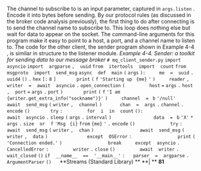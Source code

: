 The channel to subscribe to is an input parameter, captured in  `args.listen` . Encode it into bytes before sending. By our protocol rules (as discussed in the broker code analysis previously), the first thing to do after connecting is to send the channel name to subscribe to. This loop does nothing else but wait for data to appear on the socket. The command-line arguments for this program make it easy to point to a host, a port, and a channel name to listen to. The code for the other client, the sender program shown in  Example 4-4 , is similar in structure to the listener module. *Example 4-4. Sender: a toolkit for sending data to our message broker* `# mq_client_sender.py` `import` ` ` `asyncio` `import` ` ` `argparse` `,` ` ` `uuid` `from` ` ` `itertools` ` ` `import` ` ` `count` `from` ` ` `msgproto` ` ` `import` ` ` `send_msg` `async` ` ` `def` ` ` `main` `(` `args` `):` `    ` `me` ` ` `=` ` ` `uuid` `.` `uuid4` `()` `.` `hex` `[:` `8` `]` `  ` `    ` `print` `(` `f` `'Starting up ` `{me}` `'` `)` `    ` `reader` `,` ` ` `writer` ` ` `=` ` ` `await` ` ` `asyncio` `.` `open_connection` `(` `        ` `host` `=` `args` `.` `host` `,` ` ` `port` `=` `args` `.` `port` `)` `  ` `    ` `print` `(` `f` `'I am {writer.get_extra_info("sockname")}'` `)` `    ` `channel` ` ` `=` ` b` `'/null'` `  ` `    ` `await` ` ` `send_msg` `(` `writer` `,` ` ` `channel` `)` ` ` `    ` `chan` ` ` `=` ` ` `args` `.` `channel` `.` `encode` `()` `  ` `    ` `try` `:` `        ` `for` ` ` `i` ` ` `in` ` ` `count` `():` `  ` `            ` `await` ` ` `asyncio` `.` `sleep` `(` `args` `.` `interval` `)` `  ` `            ` `data` ` ` `=` ` b` `'X'` `*` `args` `.` `size` ` ` `or` ` ` `f` `'Msg ` `{i}` ` from ` `{me}` `'` `.` `encode` `()` `            ` `try` `:` `                ` `await` ` ` `send_msg` `(` `writer` `,` ` ` `chan` `)` `                ` `await` ` ` `send_msg` `(` `writer` `,` ` ` `data` `)` ` ` `            ` `except` ` ` `OSError` `:` `                ` `print` `(` `'Connection ended.'` `)` `                ` `break` `    ` `except` ` ` `asyncio` `.` `CancelledError` `:` `        ` `writer` `.` `close` `()` `        ` `await` ` ` `writer` `.` `wait_closed` `()` `if` ` ` `__name__` ` ` `==` ` ` `'__main__'` `:` `  ` `parser` ` ` `=` ` ` `argparse` `.` `ArgumentParser` `()` `  ` **Streams (Standard Library) ** **| ** **81**